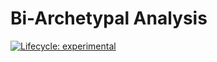 # Bi-Archetypal Analysis

[![Lifecycle:
experimental](https://img.shields.io/badge/lifecycle-experimental-orange.svg)](https://www.tidyverse.org/lifecycle/#experimental)
